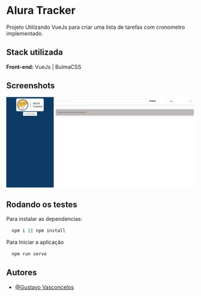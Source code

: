 
# Alura Tracker

Projeto Utilizando VueJs para criar uma lista de tarefas com cronometro implementado.

## Stack utilizada

**Front-end:** VueJs | BulmaCSS

## Screenshots

![Tracker Screenshot](https://github.com/vasconcelosguu/Alura-Tracker/blob/master/src/assets/App.jpg?raw=true)


## Rodando os testes

Para instalar as dependencias:

```bash
  npm i || npm install
```

Para Iniciar a aplicação

```bash
  npm run serve
```

## Autores

- [@Gustavo Vasconcelos](https://www.github.com/vasconcelosguu)

